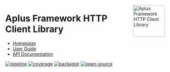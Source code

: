 <a href="https://gitlab.com/aplus-framework/libraries/http-client"><img src="https://gitlab.com/aplus-framework/libraries/http-client/-/raw/master/guide/image.png" alt="Aplus Framework HTTP Client Library" align="right" width="100"></a>

# Aplus Framework HTTP Client Library

- [Homepage](https://aplus-framework.com/packages/http-client)
- [User Guide](https://docs.aplus-framework.com/guides/libraries/http-client/index.html)
- [API Documentation](https://docs.aplus-framework.com/packages/http-client.html)

[![pipeline](https://gitlab.com/aplus-framework/libraries/http-client/badges/master/pipeline.svg)](https://gitlab.com/aplus-framework/libraries/http-client/-/pipelines?scope=branches)
[![coverage](https://gitlab.com/aplus-framework/libraries/http-client/badges/master/coverage.svg?job=test:php)](https://aplus-framework.gitlab.io/libraries/http-client/coverage/)
[![packagist](https://img.shields.io/packagist/v/aplus/http-client)](https://packagist.org/packages/aplus/http-client)
[![open-source](https://img.shields.io/badge/open--source-sponsor-magenta)](https://aplus-framework.com/sponsor)
